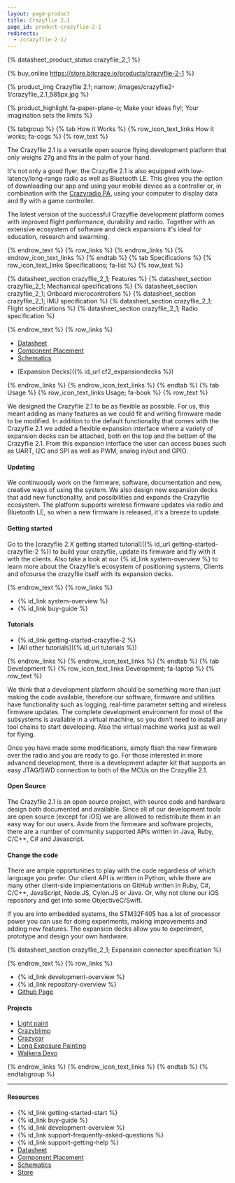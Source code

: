 ```yaml
---
layout: page-product
title: Crazyflie 2.1
page_id: product-crazyflie-2-1
redirects:
  - /crazyflie-2-1/
---
```

{% datasheet_product_status crazyflie_2_1  %}

{% buy_online https://store.bitcraze.io/products/crazyflie-2-1 %}

{% product_img Crazyflie 2.1; narrow;
/images/crazyflie2-1/crazyflie_2.1_585px.jpg
%}





{% product_highlight
fa-paper-plane-o;
Make your ideas fly!; Your imagination sets the limits
%}







{% tabgroup %}
{% tab How it Works %}
{% row_icon_text_links How it works; fa-cogs %}
{% row_text %}

The Crazyflie 2.1 is a versatile open source flying development platform that only weighs 27g and fits in the palm of your hand. 

It's not only a good flyer, the Crazyflie 2.1 is also equipped with low-latency/long-range
radio as well as Bluetooth LE. This gives you the option of downloading our app and using your mobile device as a controller or,
in combination with the [Crazyradio PA](/products/crazyradio-pa/), using your computer to display data and fly with a game
controller.

The latest version of the successful Crazyflie development platform comes with improved flight performance, durability and radio. Together with an extensive ecosystem of software and deck expansions it's ideal for education, research and swarming.



{% endrow_text %}
{% row_links %}
{% endrow_links %}
{% endrow_icon_text_links %}
{% endtab %}
{% tab Specifications %}
{% row_icon_text_links Specifications; fa-list %}
{% row_text %}

{% datasheet_section crazyflie_2_1; Features %}
{% datasheet_section crazyflie_2_1; Mechanical specifications %}
{% datasheet_section crazyflie_2_1; Onboard microcontrollers %}
{% datasheet_section crazyflie_2_1; IMU specification %}
{% datasheet_section crazyflie_2_1; Flight specifications %}
{% datasheet_section crazyflie_2_1; Radio specification %}


{% endrow_text %}
{% row_links %}

- [Datasheet](/documentation/hardware/crazyflie_2_1/crazyflie_2_1-datasheet.pdf)
- [Component Placement](/documentation/hardware/crazyflie_2_1/cf2.1_component_placement.pdf)
- [Schematics](/documentation/hardware/crazyflie_2_1/crazyflie_2.1_schematics_rev.b.pdf)
* [Expansion Decks]({% id_url cf2_expansiondecks %})


{% endrow_links %}
{% endrow_icon_text_links %}
{% endtab %}
{% tab Usage %}
{% row_icon_text_links Usage; fa-book %}
{% row_text %}

We designed the Crazyflie 2.1 to be as flexible as possible. For us, this meant adding as many features as we could fit and writing firmware made to be modified. In addition to the default functionality that comes with the Crazyflie 2.1 we added a flexible expansion interface where a variety of expansion
decks can be attached, both on the top and the bottom of the Crazyflie 2.1. From this expansion interface the user can access buses
such as UART, I2C and SPI as well as PWM, analog in/out and GPIO.

#### Updating

We continuously work on the firmware, software, documentation and new, creative ways of using
the system. We also design new expansion decks that add new functionality,
and possibilities and expands the Crazyflie ecosystem.
The platform supports wireless firmware
updates via radio and Bluetooth LE, so when a new firmware is released,
it's a breeze to update.

#### Getting started

Go to the [crazyflie 2.X getting started tutorial]({% id_url getting-started-crazyflie-2 %}) to build your crazyflie, update its firmware and fly with it with the clients. Also take a look at our {% id_link system-overview %} to learn more about the Crazyflie's ecosystem of positioning systems, Clients and ofcourse the crazyflie itself with its expansion decks.



{% endrow_text %}
{% row_links %}

* {% id_link system-overview %}
* {% id_link buy-guide %}
#### Tutorials
* {% id_link getting-started-crazyflie-2 %}
* [All other tutorials]({% id_url tutorials %})

{% endrow_links %}
{% endrow_icon_text_links %}
{% endtab %}
{% tab Development %}
{% row_icon_text_links Development;  fa-laptop %}
{% row_text %}

We think that a development platform should be something more than
just making the code available, therefore our software, firmware
and utilities have functionality such as logging, real-time parameter setting and
wireless firmware updates. The complete development environment for
most of the subsystems is available in a virtual machine, so you
don't need to install any tool chains to start developing. Also the
virtual machine works just as well for flying.

Once you have made some modifications, simply flash the new firmware
over the radio and you are ready to go.
For those interested in more advanced development, there is a
development adapter kit that supports an easy JTAG/SWD connection to
both of the MCUs on the Crazyflie 2.1.

#### Open Source

The Crazyflie 2.1 is an open source project, with source code and
hardware design both documented and available.
Since all of our development tools are open source (except for iOS) we are
allowed to redistribute them in an easy way for our users. Aside from the
firmware and software projects, there are a number of community
supported APIs written in Java, Ruby, C/C++, C# and Javascript.

#### Change the code

There are ample opportunities to play with the code regardless of which language you prefer.
Our client API is written in Python, while there are many other client-side implementations on GitHub written
in Ruby, C#, C/C++, JavaScript, Node.JS, Cylon.JS or Java.
Or, why not clone our iOS repository and get into some ObjectiveC/Swift.

If you are into embedded systems, the STM32F405 has a lot of processor power you can use for doing experiments, making improvements and adding new features. The expansion decks allow you to experiment, prototype and design your own hardware.


{% datasheet_section crazyflie_2_1; Expansion connector specification %}



{% endrow_text %}
{% row_links %}
- {% id_link development-overview %}
- {% id_link repository-overview %}
- [Github Page](https://github.com/bitcraze)

#### Projects
* [Light paint](https://www.hackster.io/krichardsson/light-paint-with-a-drone-d050af)
* [Crazyblimp](https://www.hackster.io/ataffanel/crazyfblimp-6a081b)
* [Crazycar](https://www.hackster.io/evoggy/crazycar-3c14b6)
* [Long Exposure Painting](https://www.hackster.io/chromebookbob/long-exposure-light-painting-2c4106)
* [Walkera Devo](https://www.hackster.io/crazyflie-net/walkera-devo-7e-transmitter-crazyflie-2-mod-c32aa5)






{% endrow_links %}
{% endrow_icon_text_links %}
{% endtab %}
{% endtabgroup %}



---

#### Resources

- {% id_link getting-started-start %}
- {% id_link buy-guide %}
- {% id_link development-overview %}
- {% id_link support-frequently-asked-questions %}
- {% id_link support-getting-help %}
- [Datasheet](/documentation/hardware/crazyflie_2_1/crazyflie_2_1-datasheet.pdf)
- [Component Placement](/documentation/hardware/crazyflie_2_1/cf2.1_component_placement.pdf)
- [Schematics](/documentation/hardware/crazyflie_2_1/crazyflie_2.1_schematics_rev.b.pdf)
- [Store](https://store.bitcraze.io/products/crazyflie-2-1)
